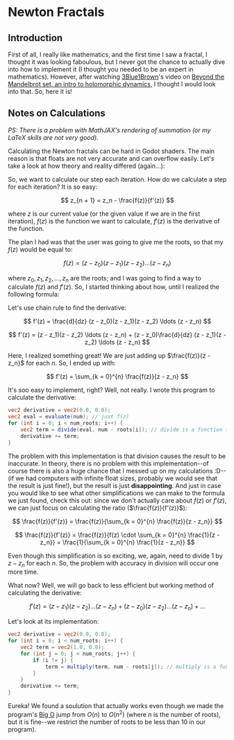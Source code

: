 # Newton Fractals

## Introduction
First of all, I really like mathematics, and the first time I saw a fractal, I thought it was looking faboulous, but I never got the chance to actually dive into how to implement it (I thought you needed to be an expert in mathematics). However, after watching [3Blue1Brown](https://www.3blue1brown.com/)'s video on [Beyond the Mandelbrot set, an intro to holomorphic dynamics](https://www.youtube.com/watch?v=LqbZpur38nw), I thought I would look into that. So, here it is!

## Notes on Calculations
_PS: There is a problem with MathJAX's rendering of summation (or my $LaTeX$ skills are not very good)._

Calculating the Newton fractals can be hard in Godot shaders. The main reason is that floats are not very accurate and can overflow easily. Let's take a look at how theory and reality differed (again...):

So, we want to calculate our step each iteration. How do we calculate a step for each iteration? It is so easy:

$$
z_{n + 1} = z_n - \frac{f(z)}{f'(z)}
$$

where $z$ is our current value (or the given value if we are in the first iteration), $f(z)$ is the function we want to calculate, $f'(z)$ is the derivative of the function. 

The plan I had was that the user was going to give me the roots, so that my $f(z)$ would be equal to:

$$
f(z) = (z - z_0)(z - z_1)(z - z_2) \ldots (z - z_n)
$$

where $z_0, z_1, z_2, \ldots, z_n$ are the roots; and I was going to find a way to calculate $f(z)$ and $f'(z)$. So, I started thinking about how, until I realized the following formula:

Let's use chain rule to find the derivative:

$$
f'(z) = \frac{d}{dz} (z - z_0)(z - z_1)(z - z_2) \ldots (z - z_n) 
$$

$$
f'(z) = (z - z_1)(z - z_2) \ldots (z - z_n) + (z - z_0)\frac{d}{dz} (z - z_1)(z - z_2) \ldots (z - z_n)
$$

Here, I realized something great! We are just adding up $\frac{f(z)}{z - z_n}$ for each $n$. So, I ended up with:

$$
f'(z) = \sum_{k = 0}^{n} \frac{f(z)}{z - z_n}
$$

It's soo easy to implement, right? Well, not really. I wrote this program to calculate the derivative:
```glsl
vec2 derivative = vec2(0.0, 0.0);
vec2 eval = evaluate(num); // just f(z)
for (int i = 0; i < num_roots; i++) {
    vec2 term = divide(eval, num - roots[i]); // divide is a function that calculates complex division.
    derivative += term;
}
```

The problem with this implementation is that division causes the result to be inaccurate. In theory, there is no problem with this implementation--of course there is also a huge chance that I messed up on my calculations :D--(if we had computers with infinite float sizes, probably we would see that the result is just fine!), but the result is just **disappointing**. And just in case you would like to see what other simplifications we can make to the formula we just found, check this out: since we don't actually care about $f(z)$ or $f'(z)$, we can just focus on calculating the ratio ($\frac{f(z)}{f'(z)}$):

$$
\frac{f(z)}{f'(z)} = \frac{f(z)}{\sum_{k = 0}^{n} \frac{f(z)}{z - z_n}}
$$

$$
\frac{f(z)}{f'(z)} = \frac{f(z)}{f(z) \cdot \sum_{k = 0}^{n} \frac{1}{z - z_n}} = \frac{1}{\sum_{k = 0}^{n} \frac{1}{z - z_n}}
$$

Even though this simplification is so exciting, we, again, need to divide $1$ by $z - z_n$ for each $n$. So, the problem with accuracy in division will occur one more time.

What now? Well, we will go back to less efficient but working method of calculating the derivative:

$$
f'(z) = (z - z_1)(z - z_2) \ldots (z - z_n) + (z - z_0)(z - z_2) \ldots (z - z_n) + \ldots
$$

Let's look at its implementation:
```glsl
vec2 derivative = vec2(0.0, 0.0);
for (int i = 0; i < num_roots; i++) {
    vec2 term = vec2(1.0, 0.0);
    for (int j = 0; j < num_roots; j++) {
        if (i != j) {
            term = multiply(term, num - roots[j]); // multiply is a function that calculates complex multiplication.
        }
    }
    derivative += term;
}
```
Eureka! We found a soulution that actually works even though we made the program's [Big O](https://en.wikipedia.org/wiki/Big_O_notation) jump from $O(n)$ to $O(n^2)$ (where $n$ is the number of roots), but it is fine--we restrict the number of roots to be less than $10$ in our program).
